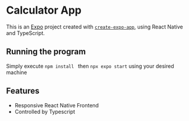 # Calculator App

This is an [Expo](https://expo.dev) project created with [`create-expo-app`](https://www.npmjs.com/package/create-expo-app), using React Native and TypeScript.

## Running the program

Simply execute ```npm install ``` then ```npx expo start``` using your desired machine

## Features
* Responsive React Native Frontend
* Controlled by Typescript
